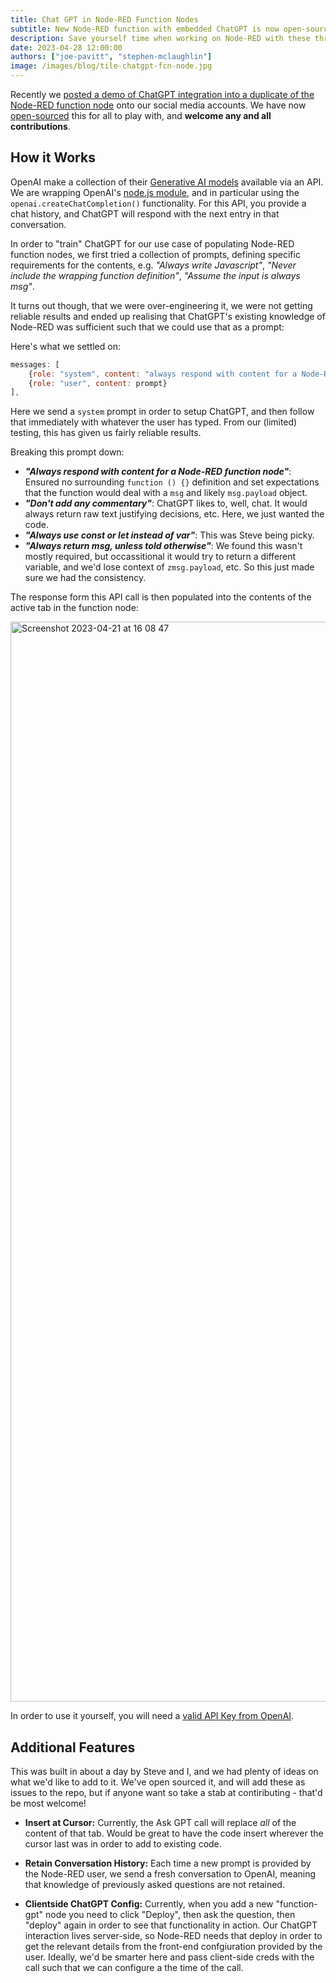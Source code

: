 ```yaml
---
title: Chat GPT in Node-RED Function Nodes
subtitle: New Node-RED function with embedded ChatGPT is now open-sourced!
description: Save yourself time when working on Node-RED with these three tips.
date: 2023-04-28 12:00:00
authors: ["joe-pavitt", "stephen-mclaughlin"]
image: /images/blog/tile-chatgpt-fcn-node.jpg
---
```


Recently we [posted a demo of ChatGPT integration into a duplicate of the Node-RED function node](https://www.linkedin.com/posts/flowforge_chatgpt-with-node-red-function-nodes-activity-7052725869684953088-2yOA?utm_source=share&utm_medium=member_desktop) 
onto our social media accounts. We have now [open-sourced](https://github.com/flowforge/node-red-function-gpt) this for all to play with, and **welcome any and all contributions**.
<!--more-->

## How it Works

OpenAI make a collection of their [Generative AI models](https://platform.openai.com/docs/models) available
via an API. We are wrapping OpenAI's [node.js module](https://www.npmjs.com/package/openai), and in particular
using the `openai.createChatCompletion()` functionality. For this API, you provide a chat history, and ChatGPT will
respond with the next entry in that conversation.

In order to "train" ChatGPT for our use case of populating Node-RED function nodes, we first tried a collection of prompts, defining specific
requirements for the contents, e.g. _"Always write Javascript"_, _"Never include the wrapping function definition"_,
_"Assume the input is always msg"_.

It turns out though, that we were over-engineering it, we were not getting reliable results and ended up
realising that ChatGPT's existing knowledge of Node-RED was sufficient such that we could use that as a prompt:

Here's what we settled on:

```javascript
messages: [
    {role: "system", content: "always respond with content for a Node-RED function node, and don't add any commentary, always use const or let instead of var. Always return msg, unless told otherwise."},
    {role: "user", content: prompt}
],
```

Here we send a `system` prompt in order to setup ChatGPT, and then follow that immediately with whatever the user has typed.
From our (limited) testing, this has given us fairly reliable results.

Breaking this prompt down:

- ***"Always respond with content for a Node-RED function node"***: Ensured no surrounding `function () {}` definition and set expectations that the function would deal with a `msg` and likely `msg.payload` object.
- ***"Don't add any commentary"***: ChatGPT likes to, well, chat. It would always return raw text justifying decisions, etc. Here, we just wanted the code.
- ***"Always use const or let instead of var"***: This was Steve being picky.
- ***"Always return msg, unless told otherwise"***: We found this wasn't mostly required, but occassitional it would try to return a different variable, and we'd lose context of `zmsg.payload`, etc. So this just made sure we had the consistency.

The response form this API call is then populated into the contents of the active tab in the function node:

<img width="1728" alt="Screenshot 2023-04-21 at 16 08 47" src="https://user-images.githubusercontent.com/99246719/233671631-fefa36c1-6db4-4392-a057-314c16fd91b7.png">

In order to use it yourself, you will need a [valid API Key from OpenAI](https://platform.openai.com/account/api-keys).

## Additional Features

This was built in about a day by Steve and I, and we had plenty of ideas on what we'd like to add to it. We've
open sourced it, and will add these as issues to the repo, but if anyone want so take a stab at contiributing - that'd be most welcome!

- **Insert at Cursor:** Currently, the Ask GPT call will replace _all_ of the content of that tab. Would be great
to have the code insert wherever the cursor last was in order to add to existing code.

- **Retain Conversation History:** Each time a new prompt is provided by the Node-RED user, we send a fresh conversation to OpenAI,
meaning that knowledge of previously asked questions are not retained.

- **Clientside ChatGPT Config:** Currently, when you add a new "function-gpt" node you need to click "Deploy", then ask the question, then "deploy" again in order to see that functionality in action. Our ChatGPT interaction lives server-side, so Node-RED needs that deploy in order to get the relevant details from the front-end confgiuration provided by the user. Ideally, we'd be smarter here and pass client-side creds with the call such that we can configure a the time of the call.